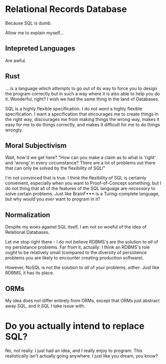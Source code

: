 # Relational Records Database

Because SQL is dumb.

Allow me to explain myself...

## Intepreted Languages

Are awful.

## Rust

... is a language which attempts to go out of its way to force you to design the program correctly but in such a way where it is also able to help you do it. Wonderful, right? I wish we had the same thing in the land of Databases.

SQL is a highly flexible specification. I do not *want* a highly flexible specification. I want a specification that encourages me to create things in the right way, discourages me from making things the wrong way, makes it easy for me to do things correctly, and makes it difficult for me to do things wrongly.

## Moral Subjectivism

Wait, how'd we get here? "How can you make a claim as to what is 'right' and 'wrong' in every circumstance? There are a lot of problems out there that can only be solved by the flexibility of SQL!"

I'm not convinced that is true. I think the flexibility of SQL is certainly convenient, especially when you want to Proof-of-Concept something, but I do not thing that all of the features of the SQL language are *necessary* to solve certain problems. Just like BrainF\*\*\* is a Turing-complete language, but why would you *ever* want to program in it?

## Normalization

Despite my woes against SQL itself, I am not so woeful of the idea of Relational Databases.

Let me stop right there - I do not believe RDBMS's are the solution to *all* of my persistance problems. Far from it, actually: I think an RDBMS's role *ought* to be relatively small (compared to the diversity of persistence problems you are likely to encounter creating production software).

However, NoSQL is not the solution to *all* of your problems, *either*. Just like RDBMS, it has its place.

## ORMs

My idea does not differ entirely from ORMs, except that ORMs just abstract away SQL, and it SQL I take issue with.

# Do you actually intend to replace SQL?

No, not really. I just had an idea, and I really enjoy to program. This realistically isn't actually going anywhere. I just like you dream, you know?